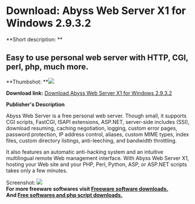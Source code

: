 # Download: Abyss Web Server X1 for Windows 2.9.3.2

**Short description: **

## Easy to use personal web server with HTTP, CGI, perl, php, much more.

  
**Thumbshot: **![](http://www.freewarefiles.com/screenshot/abyss_webserver_md.gif)   
  
**Download link:** [Download Abyss Web Server X1 for Windows 2.9.3.2](http://freesoftwares.boysofts.com/Abyss-Web-Server-X1-For-Windows_program_2996.html)  
  

**Publisher's Description**  
  

Abyss Web Server is a free personal web server. Though small, it supports CGI
scripts, FastCGI, ISAPI extensions, ASP.NET, server-side includes (SSI),
download resuming, caching negotiation, logging, custom error pages, password
protection, IP address control, aliases, custom MIME types, index files,
custom directory listings, anti-leeching, and bandwidth throttling.

It also features an automatic anti-hacking system and an intuitive
multilingual remote Web management interface. With Abyss Web Server X1,
hosting your Web site and your PHP, Perl, Python, ASP, or ASP.NET scripts
takes only a few minutes.

  
  
Screenshot: ![](http://www.freewarefiles.com/screenshot/abyss_webserver.gif)  
**For more freeware softwares visit [Freeware software downloads.](http://freesoftwares.boysofts.com/)**   
**And [Free softwares and php script downloads.](http://www.boysofts.com/)**

